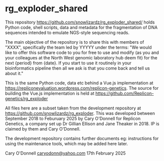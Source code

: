 # rg_exploder_shared
 
This repository https://github.com/snowlizardz/rg_exploder_shared/ holds Python code, shell scripts, data and metadata for the fragmentation of DNA sequences intended to emulate NGS-style sequencing reads. 

The main objective of the repository is to share this with members of "XXXX", specifically the team led by YYYYY under the terms: "We would like to offer this software code to you for free to use and modify (as you and your colleagues at the North West genomic laboratory hub deem fit) for the next {period} from {date}.  If you start to use it routinely in your bioinformatics pipeline then all we ask is that you come back and tell us about it."

This is the same Python code, data etc behind a Vue.js implementation at https://repliconevaluation.wordpress.com/replicon-genetics. 
The source for building the Vue.js implementation is held at https://github.com/Replicon-genetics/rg_exploder

All files here are a subset taken from the development repository at https://github.com/snowlizardz/rg_exploder. 
This was developed between September 2018 to Feburuary 2025 by Cary O'Donnell for Replicon Genetics, a company set up Dr Gillian Ellison and Jane Theaker in 2018. IP is claimed by them and Cary O'Donnell. 

The development repository contains further documents eg: instructions for using the maintenance tools, which may be added here later.

Cary O'Donnell caryodonn@yahoo.com 17th February 2025 
